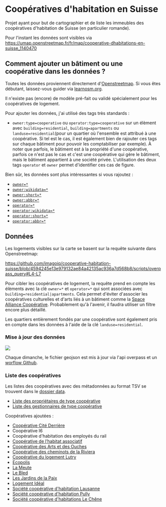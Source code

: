 # Coopératives d'habitation en Suisse

Projet ayant pour but de cartographier et de liste les immeubles des coopératives d'habitation de Suisse (en particulier romande).

Pour l'instant les données sont visibles via <https://umap.openstreetmap.fr/fr/map/cooperative-dhabitations-en-suisse_1140470>

## Comment ajouter un bâtiment ou une coopérative dans les données ?

Toutes les données proviennent directement d'[Openstreetmap](https://www.openstreetmap.org). Si vous êtes débutant, laissez-vous guider via [learnosm.org](https://learnosm.org/fr/).

Il n'existe pas (encore) de modèle pré-fait ou validé spécialement pour les coopératives de logement.

Pour ajouter les données, j'ai utilisé des tags très standards :

- `owner:type=cooperative` ou `operator:type=cooperative` sur un élèment avec `building=residential`, `building=apartments` ou `landuse=residential`(pour un quartier où l'ensemble est attribué à une coopérative. Si tel est le cas, il est également bien de rajouter ces tags sur chaque bâtiment pour pouvoir les comptabiliser par exemple). À noter que parfois, le bâtiment est à la propriété d'une coopérative, parfois ce n'est pas le cas et c'est une coopérative qui gère le bâtiment, mais le bâtiment appartient à une société privée. L'utilisation des deux tags `operator` et `owner` permet d'identifier ces cas de figure.

Bien sûr, les données sont plus intéressantes si vous rajoutez :

- [`owner=*`](https://wiki.openstreetmap.org/wiki/Key:owner)
- [`owner:wikidata=*`](https://wiki.openstreetmap.org/wiki/Key:operator#Further_details)
- [`owner:short=*`](https://wiki.openstreetmap.org/wiki/Key:operator#Further_details)
- [`owner:abbr=*`](https://wiki.openstreetmap.org/wiki/Key:operator#Further_details)
- [`operator=*`](https://wiki.openstreetmap.org/wiki/Key:operator)
- [`operator:wikidata=*`](https://wiki.openstreetmap.org/wiki/Key:operator#Further_details)
- [`operator:short=*`](https://wiki.openstreetmap.org/wiki/Key:operator#Further_details)
- [`operator:abbr=*`](https://wiki.openstreetmap.org/wiki/Key:operator#Further_details)

## Données

Les logements visibles sur la carte se basent sur la requête suivante dans Openstreetmap:

<https://github.com/imagoiq/cooperative-habitation-suisse/blob/4594245e13e979132ae84a42135ac936a7d568b8/scripts/overpass_query#L4-L7>

Pour cibler les coopératives de logement, la requête prend en compte les élèments avec la clé `owner=*` et `operator=*` qui sont associées avec `building=residential|apartments`. Cela permet d'éviter d'associer les coopératives culturelles et d'arts liés à un bâtiment comme la [Space Alliance Coopérative](https://www.openstreetmap.org/way/38326020). Probablement qu'à l'avenir, il faudra utiliser un filtre encore plus détaillé.

Les quartiers entièrement fondés par une coopérative sont également pris en compte dans les données à l'aide de la clé `landuse=residential`.

### Mise à jour des données

[![](https://github.com/imagoiq/cooperative-habitation-suisse/actions/workflows/main.yml/badge.svg)](\[https://google.ch]\(https://github.com/imagoiq/cooperative-habitation-suisse/actions/workflows/main.yml\))

Chaque dimanche, le fichier geojson est mis à jour via l'api overpass et un [worflow Github](https://github.com/imagoiq/cooperative-habitation-suisse/blob/main/.github/workflows/main.yml).

### Liste des coopératives

Les listes des coopératives avec des métadonnées au format TSV se trouvent dans le [dossier data](https://github.com/imagoiq/cooperative-habitation-suisse/tree/main/data).

- [Liste des propriétaires de type coopérative](https://github.com/imagoiq/swiss-housing-cooperative/blob/main/data/swiss_housing_cooperative_list_owners.tsv)
- [Liste des gestionnaires de type coopérative](https://github.com/imagoiq/swiss-housing-cooperative/blob/main/data/swiss_housing_cooperative_list_operators.tsv)

Coopératives ajoutées :
<!--- @@inject: list_cooperative.md --->

- [Coopérative Cité Derrière](https://citederriere.ch/)
- Coopérative I6
- Coopérative d'habitation des employés du rail
- [Coopérative de l’habitat associatif](https://www.codha.ch)
- [Coopérative des Arts et des Ouches](https://c-arts-ouches.ch/)
- [Coopérative des cheminots de la Riviera](https://www.cheri-riviera.ch/)
- [Coopérative du logement Lutry](https://cll-lutry.ch)
- [Ecopolis](https://ecopolis.ch/)
- [La Meute](http://www.meute.ch/)
- [Le Bled](http://lebled.ch/)
- [Les Jardins de la Paix](https://jardinsdelapaix.ch)
- [Logement Idéal](https://www.logement-ideal.ch)
- [Société coopérative d'habitation Lausanne](https://schl.ch)
- [Société coopérative d'habitation Pully](https://schpully.ch)
- [Société coopérative d'habitations Le Chêne](https://www.schlechene.ch)

<!--- @@inject-end: list_cooperative.md --->
